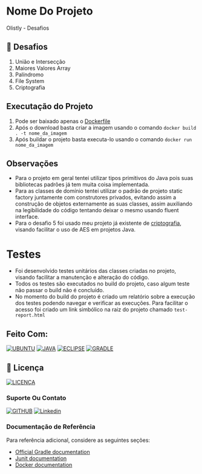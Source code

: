 # Nome Do Projeto

Olistly - Desafios

## 🔧 Desafios

1. União e Intersecção
2. Maiores Valores Array
3. Palíndromo
4. File System
5. Criptografia

## Executação do Projeto

1. Pode ser baixado apenas o [Dockerfile](Dockerfile)
2. Após o download basta criar a imagem usando o comando ```docker build . -t nome_da_imagem```
3. Após buildar o projeto basta executa-lo usando o comando ```docker run nome_da_imagem```

## Observações

* Para o projeto em geral tentei utilizar tipos primitivos do Java pois suas bibliotecas padrões já tem muita coisa implementada.
* Para as classes de domínio tentei utilizar o padrão de projeto static factory juntamente com construtores privados, evitando assim a construção de objetos externamente as suas classes, assim auxiliando na legibilidade do código tentando deixar o mesmo usando fluent interface.
* Para o desafio 5 foi usado meu projeto já existente de [criptografia](https://github.com/DMarlon/cryptography), visando facilitar o uso de AES em projetos Java.

# Testes

* Foi desenvolvido testes unitários das classes criadas no projeto, visando facilitar a manutenção e alteração do código.
* Todos os testes são executados no build do projeto, caso algum teste não passar o build não é concluído.
* No momento do build do projeto é criado um relatório sobre a execução dos testes podendo navegar e verificar as execuções. Para facilitar o acesso foi criado um link simbólico na raiz do projeto chamado ```test-report.html```

## Feito Com:
[![UBUNTU](https://img.shields.io/badge/Ubuntu-e95420?style=for-the-badge&logo=ubuntu&logoColor=white)](https://ubuntu.com/download)
[![JAVA](https://img.shields.io/badge/Java-cc0000?style=for-the-badge&logo=java&logoColor=white)](https://www.java.com/)
[![ECLIPSE](https://img.shields.io/badge/Eclipse-2c2255?style=for-the-badge&logo=eclipse&logoColor=white)](https://www.eclipse.org/downloads/)
[![GRADLE](https://img.shields.io/badge/gradle-538fa4?style=for-the-badge&logo=gradle&logoColor=white)](https://gradle.org/)

## 🔖 Licença
[![LICENÇA](https://img.shields.io/badge/Custom_GPL_3.0-E58080?style=for-the-badge&logo=bookstack&logoColor=white)](/LICENSE)

### Suporte Ou Contato

[![GITHUB](https://img.shields.io/badge/Github-000000?style=for-the-badge&logo=github&logoColor=white)](https://github.com/dmarlon/)
[![Linkedin](https://img.shields.io/badge/LinkedIn-0077B5?style=for-the-badge&logo=linkedin&logoColor=white)](https://www.linkedin.com/in/marlon-dauernheimer-55278073/)

### Documentação de Referência
Para referência adicional, considere as seguintes seções:

* [Official Gradle documentation](https://docs.gradle.org)
* [Junit documentation](https://junit.org/junit4/project-info.html)
* [Docker documentation](https://docs.docker.com/)

